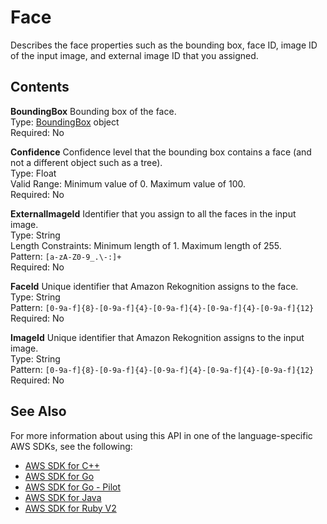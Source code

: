 # Face<a name="API_Face"></a>

Describes the face properties such as the bounding box, face ID, image ID of the input image, and external image ID that you assigned\. 

## Contents<a name="API_Face_Contents"></a>

 **BoundingBox**   <a name="rekognition-Type-Face-BoundingBox"></a>
Bounding box of the face\.  
Type: [BoundingBox](API_BoundingBox.md) object  
Required: No

 **Confidence**   <a name="rekognition-Type-Face-Confidence"></a>
Confidence level that the bounding box contains a face \(and not a different object such as a tree\)\.  
Type: Float  
Valid Range: Minimum value of 0\. Maximum value of 100\.  
Required: No

 **ExternalImageId**   <a name="rekognition-Type-Face-ExternalImageId"></a>
Identifier that you assign to all the faces in the input image\.  
Type: String  
Length Constraints: Minimum length of 1\. Maximum length of 255\.  
Pattern: `[a-zA-Z0-9_.\-:]+`   
Required: No

 **FaceId**   <a name="rekognition-Type-Face-FaceId"></a>
Unique identifier that Amazon Rekognition assigns to the face\.  
Type: String  
Pattern: `[0-9a-f]{8}-[0-9a-f]{4}-[0-9a-f]{4}-[0-9a-f]{4}-[0-9a-f]{12}`   
Required: No

 **ImageId**   <a name="rekognition-Type-Face-ImageId"></a>
Unique identifier that Amazon Rekognition assigns to the input image\.  
Type: String  
Pattern: `[0-9a-f]{8}-[0-9a-f]{4}-[0-9a-f]{4}-[0-9a-f]{4}-[0-9a-f]{12}`   
Required: No

## See Also<a name="API_Face_SeeAlso"></a>

For more information about using this API in one of the language\-specific AWS SDKs, see the following:
+  [AWS SDK for C\+\+](https://docs.aws.amazon.com/goto/SdkForCpp/rekognition-2016-06-27/Face) 
+  [AWS SDK for Go](https://docs.aws.amazon.com/goto/SdkForGoV1/rekognition-2016-06-27/Face) 
+  [AWS SDK for Go \- Pilot](https://docs.aws.amazon.com/goto/SdkForGoPilot/rekognition-2016-06-27/Face) 
+  [AWS SDK for Java](https://docs.aws.amazon.com/goto/SdkForJava/rekognition-2016-06-27/Face) 
+  [AWS SDK for Ruby V2](https://docs.aws.amazon.com/goto/SdkForRubyV2/rekognition-2016-06-27/Face) 